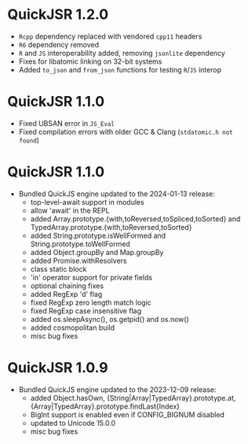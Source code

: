 # QuickJSR 1.2.0
  - `Rcpp` dependency replaced with vendored `cpp11` headers
  - `R6` dependency removed
  - `R` and `JS` interoperability added, removing `jsonlite` dependency
  - Fixes for libatomic linking on 32-bit systems
  - Added `to_json` and `from_json` functions for testing `R`/`JS` interop

# QuickJSR 1.1.0
  - Fixed UBSAN error in `JS_Eval`
  - Fixed compilation errors with older GCC & Clang (`stdatomic.h not found`)

# QuickJSR 1.1.0

* Bundled QuickJS engine updated to the 2024-01-13 release:
  - top-level-await support in modules
  - allow 'await' in the REPL
  - added Array.prototype.{with,toReversed,toSpliced,toSorted} and
  TypedArray.prototype.{with,toReversed,toSorted}
  - added String.prototype.isWellFormed and String.prototype.toWellFormed
  - added Object.groupBy and Map.groupBy
  - added Promise.withResolvers
  - class static block
  - 'in' operator support for private fields
  - optional chaining fixes
  - added RegExp 'd' flag
  - fixed RegExp zero length match logic
  - fixed RegExp case insensitive flag
  - added os.sleepAsync(), os.getpid() and os.now()
  - added cosmopolitan build
  - misc bug fixes

# QuickJSR 1.0.9

* Bundled QuickJS engine updated to the 2023-12-09 release:
  - added Object.hasOwn, {String|Array|TypedArray}.prototype.at,
    {Array|TypedArray}.prototype.findLast{Index}
  - BigInt support is enabled even if CONFIG_BIGNUM disabled
  - updated to Unicode 15.0.0
  - misc bug fixes
